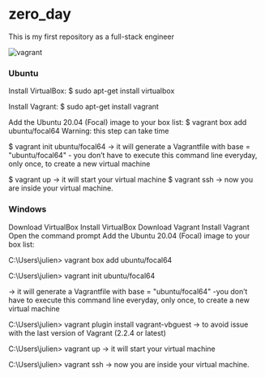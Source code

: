 # zero_day
This is my first repository as a full-stack engineer


![vagrant](https://user-images.githubusercontent.com/85587286/160299036-eeab9bb0-8a3b-4cc7-b386-a1af05742327.png)

### Ubuntu

Install VirtualBox: $ sudo apt-get install virtualbox


Install Vagrant: $ sudo apt-get install vagrant


Add the Ubuntu 20.04 (Focal) image to your box list: $ vagrant box add ubuntu/focal64  Warning: this step can take time

$ vagrant init ubuntu/focal64 -> it will generate a Vagrantfile with base = "ubuntu/focal64" - you don’t have to execute this command line everyday, only once, to create a new virtual machine

$ vagrant up -> it will start your virtual machine
$ vagrant ssh -> now you are inside your virtual machine.

### Windows

Download VirtualBox
Install VirtualBox
Download Vagrant
Install Vagrant
Open the command prompt
Add the Ubuntu 20.04 (Focal) image to your box list:

C:\Users\julien> vagrant box add ubuntu/focal64  


C:\Users\julien> vagrant init ubuntu/focal64

-> it will generate a Vagrantfile with base = "ubuntu/focal64" 
-you don’t have to execute this command line everyday, only once, to create a new virtual machine

C:\Users\julien> vagrant plugin install vagrant-vbguest -> to avoid issue with the last version of Vagrant (2.2.4 or latest)

C:\Users\julien> vagrant up -> it will start your virtual machine 

C:\Users\julien> vagrant ssh -> now you are inside your virtual machine. 
